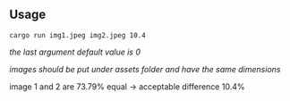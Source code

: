 ## Usage

```console
cargo run img1.jpeg img2.jpeg 10.4
```

*the last argument default value is 0*

*images should be put under assets folder and have the same dimensions*

image 1 and 2 are 73.79% equal -> acceptable difference 10.4%

